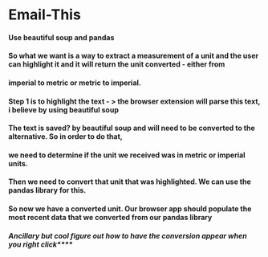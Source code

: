 # Email-This

#### Use beautiful soup and pandas
#### So what we want is a way to extract a measurement of a unit and the user can highlight it and it will return the unit converted - either from 
#### imperial to metric or metric to imperial. 
#### Step 1 is to highlight the text - > the browser extension will parse this text, i believe by using beautiful soup
#### The text is saved? by beautiful soup and will need to be converted to the alternative. So in order to do that, 
#### we need to determine if the unit we received was in metric or imperial units. 
#### Then we need to convert that unit that was highlighted. We can use the pandas library for this. 
#### So now we have a converted unit. Our browser app should populate the most recent data that we converted from our pandas library
##### **Ancillary but cool** figure out how to have the conversion appear when you right click****

